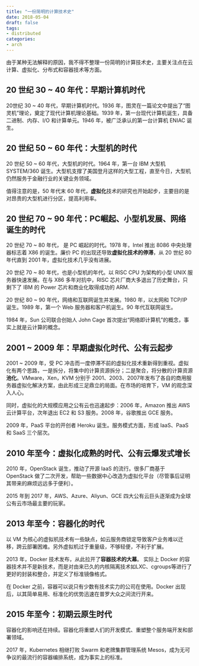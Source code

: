 ```yaml
---
title: "一份简明的计算技术史"
date: 2018-05-04
draft: false
tags:
- distributed
categories:
- arch
---
```


由于某种无法解释的原因，我不得不整理一份简明的计算技术史，主要关注点在云计算、虚拟化、分布式和容器技术等方面。


## 20 世纪 30 ~ 40 年代：早期计算机时代 

20世纪 30 ~ 40 年代，早期计算机时代。1936 年，图灵在一篇论文中提出了“图灵机”理论，奠定了现代计算机理论基础。1939 年，第一台现代计算机诞生，具备二进制、内存、I/O 和计算单元。1946 年，被广泛承认的第一台计算机 ENIAC 诞生。

## 20 世纪 50 ~ 60 年代：大型机的时代

20 世纪 50 ~ 60 年代，大型机的时代。1964 年，第一台 IBM 大型机 SYSTEM/360 诞生。大型机支撑了美国登月这样的大型工程，直至今日，大型机仍然服务于金融行业的关键业务领域。

值得注意的是，50 年代末 60 年代，**虚拟化**技术的研究也开始起步，主要目的是对昂贵的大型机进行分区，提高利用率。


## 20 世纪 70 ~ 90 年代：PC崛起、小型机发展、网络诞生的时代

20 世纪 70 ~ 80 年代， 是 PC 崛起的时代。1978 年，Intel 推出 8086 中央处理器标志着 X86 的诞生。廉价 PC 的出现还导致**虚拟化技术的停滞**，从 20 世纪 80 年代直到 2001 年，虚拟化技术几乎没有进展。

20 世纪 70 ~ 80 年代，也是小型机的年代。以 RISC CPU 为架构的小型 UNIX 服务器快速发展。在与 X86 多年对抗中，RISC 芯片厂商大多退出了历史舞台，只剩下了 IBM 的 Power 芯片和商业化取得成功的 ARM. 


20 世纪 80 ~ 90 年代，网络和互联网诞生并发展。1980 年，以太网和 TCP/IP 诞生。1989 年，第一个 Web 服务器和客户机诞生。90 年代互联网诞生。

1984 年，Sun 公司联合创始人 John Cage 首次提出“网络即计算机”的概念，事实上就是云计算的概念。

## 2001 ~ 2009 年：早期虚拟化时代、公有云起步

2001 ~ 2009 年，受 PC 冲击而一度停滞不前的虚拟化技术重新得到重视。虚拟化有两个思路，一是拆分，将集中的计算资源拆分；二是聚合，将分散的计算资源**池化**。VMware，Xen，KVM 分别于 2001、2003、2007年发布了各自的商用服务器虚拟化解决方案，由此形成三足鼎立的局面。在市场的培育下，VM 的观念深入人心。

同时，虚拟化的大规模应用之公有云也迅速起步：2006 年，Amazon 推出 AWS 云计算平台，次年退出 EC2 和 S3 服务。2008 年，谷歌推出 GCE 服务。

2009 年，PaaS 平台的开创者 Heroku 诞生。服务模式方面，形成 IaaS、PaaS 和 SaaS 三个层次。

## 2010 年至今：虚拟化成熟的时代、公有云爆发式增长

2010 年，OpenStack 诞生，推动了开源 IaaS 的流行。很多厂商基于 OpenStack 做了二次开发，帮助一些数据中心改造为虚拟化平台（尽管事后证明其带来的麻烦远远多于便利）。

2015 年到 2017 年，AWS、Azure、Aliyun、GCE 四大公有云巨头逐渐成为全球公有云市场最主要的玩家。

## 2013 年至今：容器化的时代

以 VM 为核心的虚拟机技术有一些缺点，如云服务商锁定导致客户业务难以迁移，跨云部署困难。另外虚拟机过于重量级，不够轻便，不利于扩展。

2013 年，Docker 技术发布，从此拉开了**容器技术的大幕**。 实际上 Docker 的容器技术并不是新技术，而是对由来已久的内核隔离技术如LXC、cgroups等进行了更好的封装和整合，并定义了标准镜像格式。

在 Docker 之前，容器可以说只有少数有技术实力的公司在使用。Docker 出现后，以其简单易用、标准化的优势迅速在普罗大众之间流行开来。

## 2015 年至今：初期云原生时代

容器化的影响还在持续。容器化将重塑人们的开发模式、重塑整个服务端开发和部署领域。

2017 年，Kubernetes 相继打败 Swarm 和老牌集群管理系统 Mesos，成为无可争议的最流行的容器编排系统，成为事实上的标准。